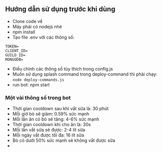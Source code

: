 ## Hướng dẫn sử dụng trước khi dùng
- Clone code về
- Máy phải có nodejs nhé
- npm install
- Tạo file .env với các thông số:
```
TOKEN=
CLIENT_ID=
GUILD_ID=
MONGODB=
```
- Điều chỉnh các thông số tùy thích trong config.js
- Muốn sử dụng splash command trong deploy-command thì phải chạy: ```node deploy-commands.js```
- run bot:  npm start


### Một vài thông số trong bot
- Thời gian cooldown sau khi vắt sữa là: 30 phút
- Mỗi giờ bò sẽ giảm: 0.59% sức mạnh
- Mỗi lần ăn cỏ bò sẽ tăng: 4-6% sức mạnh
- Thời gian cooldown khi cho ăn là: 30s
- Mỗi lần vắt sữa sẽ được: 2-4 lít sữa
- Mỗi ngày vắt được tối đa: 16 lít sữa
- Bò có dưới 50% sức mạnh sẽ không vắt được sữa
- 